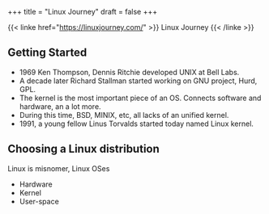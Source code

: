+++
title = "Linux Journey"
draft = false
+++

{{< linke href="https://linuxjourney.com/" >}}
Linux Journey
{{< /linke >}}

## Getting Started

- 1969 Ken Thompson, Dennis Ritchie developed UNIX at Bell Labs.
- A decade later Richard Stallman started working on GNU project, Hurd, GPL.
- The kernel is the most important piece of an OS. Connects software and hardware, an a lot more.
- During this time, BSD, MINIX, etc, all lacks of an unified kernel.
- 1991, a young fellow Linus Torvalds started today named Linux kernel.

## Choosing a Linux distribution

Linux is misnomer, Linux OSes

- Hardware
- Kernel
- User-space
